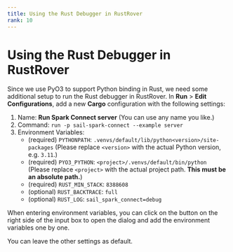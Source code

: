 ```yaml
---
title: Using the Rust Debugger in RustRover
rank: 10
---
```


# Using the Rust Debugger in RustRover

Since we use PyO3 to support Python binding in Rust, we need some additional setup to run the Rust debugger in
RustRover.
In **Run** > **Edit Configurations**, add a new **Cargo** configuration with the following settings:

1. Name: **Run Spark Connect server** (You can use any name you like.)
2. Command: `run -p sail-spark-connect --example server`
3. Environment Variables:
   - (required) `PYTHONPATH`: `.venvs/default/lib/python<version>/site-packages` (Please replace `<version>` with the
     actual Python version, e.g. `3.11`.)
   - (required) `PYO3_PYTHON`: `<project>/.venvs/default/bin/python` (Please replace `<project>` with the actual
     project
     path. **This must be an absolute path.**)
   - (required) `RUST_MIN_STACK`: `8388608`
   - (optional) `RUST_BACKTRACE`: `full`
   - (optional) `RUST_LOG`: `sail_spark_connect=debug`

When entering environment variables, you can click on the button on the right side of the input box to open the dialog
and add the environment variables one by one.

You can leave the other settings as default.
